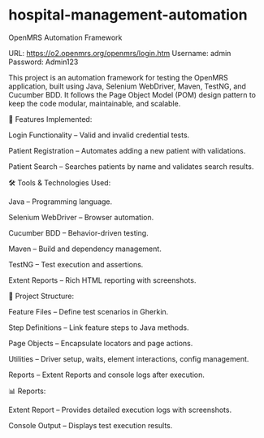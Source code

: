 # hospital-management-automation

OpenMRS Automation Framework

URL: https://o2.openmrs.org/openmrs/login.htm
Username: admin
Password: Admin123

This project is an automation framework for testing the OpenMRS application, built using Java, Selenium WebDriver, Maven, TestNG, and Cucumber BDD. It follows the Page Object Model (POM) design pattern to keep the code modular, maintainable, and scalable.

📌 Features Implemented:

Login Functionality – Valid and invalid credential tests.

Patient Registration – Automates adding a new patient with validations.

Patient Search – Searches patients by name and validates search results.

🛠️ Tools & Technologies Used:

Java – Programming language.

Selenium WebDriver – Browser automation.

Cucumber BDD – Behavior-driven testing.

Maven – Build and dependency management.

TestNG – Test execution and assertions.

Extent Reports – Rich HTML reporting with screenshots.

📂 Project Structure:

Feature Files – Define test scenarios in Gherkin.

Step Definitions – Link feature steps to Java methods.

Page Objects – Encapsulate locators and page actions.

Utilities – Driver setup, waits, element interactions, config management.

Reports – Extent Reports and console logs after execution.

📊 Reports:

Extent Report – Provides detailed execution logs with screenshots.

Console Output – Displays test execution results.

